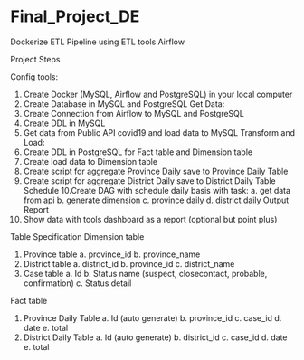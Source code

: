 # Final_Project_DE
Dockerize ETL Pipeline using ETL tools Airflow

Project Steps

Config tools:
1. Create Docker (MySQL, Airflow and PostgreSQL) in your local computer
2. Create Database in MySQL and PostgreSQL
Get Data:
3. Create Connection from Airflow to MySQL and PostgreSQL
4. Create DDL in MySQL
5. Get data from Public API covid19 and load data to MySQL
Transform and Load:
6. Create DDL in PostgreSQL for Fact table and Dimension table
7. Create load data to Dimension table
8. Create script for aggregate Province Daily save to Province Daily Table
9. Create script for aggregate District Daily save to District Daily Table
Schedule
10.Create DAG with schedule daily basis with task:
a. get data from api
b. generate dimension
c. province daily
d. district daily
Output Report
11. Show data with tools dashboard as a report (optional but point plus)

Table Specification
Dimension table
1. Province table
a. province_id
b. province_name
2. District table
a. district_id
b. province_id
c. district_name
3. Case table
a. Id
b. Status name (suspect, closecontact, probable, confirmation)
c. Status detail

Fact table
1. Province Daily Table
a. Id (auto generate)
b. province_id
c. case_id
d. date
e. total
2. District Daily Table
a. Id (auto generate)
b. district_id
c. case_id
d. date
e. total
